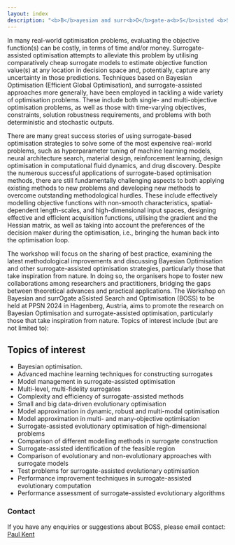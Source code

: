 ```yaml
---
layout: index
description: "<b>B</b>ayesian and surr<b>O</b>gate-a<b>S</b>sisted <b>S</b>earch and Optimisation - PPSN workshop 2024"
---
```


In many real-world optimisation problems, evaluating the objective function(s) can be costly, in terms of time and/or money. Surrogate-assisted optimisation attempts to alleviate this problem by utilising comparatively cheap surrogate models to estimate objective function value(s) at any location in decision space and, potentially, capture any uncertainty in those predictions. Techniques based on Bayesian Optimisation (Efficient Global Optimisation), and surrogate-assisted approaches more generally, have been employed in tackling a wide variety of optimisation problems. These include both single- and multi-objective optimisation problems, as well as those with time-varying objectives, constraints, solution robustness requirements, and problems with both deterministic and stochastic outputs.

There are many great success stories of using surrogate-based optimisation strategies to solve some of the most expensive real-world problems, such as hyperparameter tuning of machine learning models, neural architecture search, material design, reinforcement learning, design optimisation in computational fluid dynamics, and drug discovery. Despite the numerous successful applications of surrogate-based optimisation methods, there are still fundamentally challenging aspects to both applying existing methods to new problems and developing new methods to overcome outstanding methodological hurdles. These include effectively modelling objective functions with non-smooth characteristics, spatial-dependent length-scales, and high-dimensional input spaces, designing effective and efficient acquisition functions, utilising the gradient and the Hessian matrix, as well as taking into account the preferences of the decision maker during the optimisation, i.e., bringing the human back into the optimisation loop.

The workshop will focus on the sharing of best practice, examining the latest methodological improvements and discussing Bayesian Optimisation and other surrogate-assisted optimisation strategies, particularly those that take inspiration from nature. In doing so, the organisers hope to foster new collaborations among researchers and practitioners, bridging the gaps between theoretical advances and practical applications. The Workshop on Bayesian and surrOgate aSsisted Search and Optimisation (BOSS) to be held at PPSN 2024 in Hagenberg, Austria, aims to promote the research on Bayesian Optimisation and surrogate-assisted optimisation, particularly those
that take inspiration from nature. Topics of interest include (but are not limited to):

## Topics of interest

- Bayesian optimisation.
- Advanced machine learning techniques for constructing surrogates
- Model management in surrogate-assisted optimisation
- Multi-level, multi-fidelity surrogates
- Complexity and efficiency of surrogate-assisted methods
- Small and big data-driven evolutionary optimisation
- Model approximation in dynamic, robust and multi-modal optimisation
- Model approximation in multi- and many-objective optimisation
- Surrogate-assisted evolutionary optimisation of high-dimensional problems
- Comparison of different modelling methods in surrogate construction
- Surrogate-assisted identification of the feasible region
- Comparison of evolutionary and non-evolutionary approaches with surrogate models
- Test problems for surrogate-assisted evolutionary optimisation
- Performance improvement techniques in surrogate-assisted evolutionary computation
- Performance assessment of surrogate-assisted evolutionary algorithms

### Contact

If you have any enquiries or suggestions about BOSS, please email contact:
[Paul Kent](p.u.kent@exeter.ac.uk)

